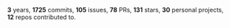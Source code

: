 **3** years, **1725** commits, **105** issues, **78** PRs, **131** stars, **30** personal projects, **12** repos contributed to.
